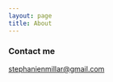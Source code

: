 ```yaml
---
layout: page
title: About
---
```


### Contact me

[stephanienmillar@gmail.com](mailto:stephanienmillar@gmail.com)